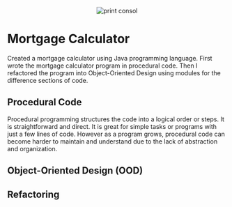 <p align="center">
  <img src="https://i.imgur.com/DPIPJrY.png" alt="print consol"/>
</p>

<h1>Mortgage Calculator</h1>
Created a mortgage calculator using Java programming language. First wrote the mortgage calculator program in procedural code. Then I refactored the program into Object-Oriented Design using modules for the difference sections of code. 

<h2>Procedural Code</h2>
Procedural programming structures the code into a logical order or steps. It is straightforward and direct. It is great for simple tasks or programs with just a few lines of code. However as a program grows, procedural code can become harder to maintain and understand due to the lack of abstraction and organization. 

<h2>Object-Oriented Design (OOD)</h2>

<h2>Refactoring</h2>
